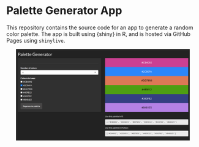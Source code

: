 # Palette Generator App

This repository contains the source code for an app to generate a random color palette. The app is built using {shiny} in R, and is hosted via GitHub Pages using `shinylive`.

<p align="center">
<img src="app.png" width = "90%" alt="Screenshot of shiny app showing palette with 6 colours">
</p>
